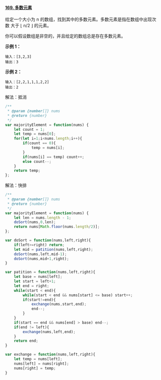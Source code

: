 #### [169. 多数元素](https://leetcode-cn.com/problems/majority-element/)

给定一个大小为 n 的数组，找到其中的多数元素。多数元素是指在数组中出现次数 大于 ⌊ n/2 ⌋ 的元素。

你可以假设数组是非空的，并且给定的数组总是存在多数元素。

**示例 1：**

```
输入：[3,2,3]
输出：3
```

**示例 2：**

```
输入：[2,2,1,1,1,2,2]
输出：2
```

解法：抵消

```javascript
/**
 * @param {number[]} nums
 * @return {number}
 */
var majorityElement = function(nums) {
    let count = 1;
    let temp = nums[0];
    for(let i=1;i<nums.length;i++){
        if(count == 0){
            temp = nums[i];
        }
        if(nums[i] == temp) count++;
        else count--;
    }
    return temp;
};
```

解法：快排

```javascript
/**
 * @param {number[]} nums
 * @return {number}
 */
var majorityElement = function(nums) {
    let len = nums.length - 1;
    doSort(nums,0,len);
    return nums[Math.floor(nums.length/2)];
};

var doSort = function(nums,left,right){
    if(left>=right) return;
    let mid = patition(nums,left,right);
    doSort(nums,left,mid-1);
    doSort(nums,mid+1,right);
}

var patition = function(nums,left,right){
    let base = nums[left];
    let start = left+1;
    let end = right;
    while(start < end){
        while(start < end && nums[start] <= base) start++;
        if(start!=end){
            exchange(nums,start,end);
            end--;
        }
    }
    if(start == end && nums[end] > base) end--;
    if(end != left){
        exchange(nums,left,end);
    }
    return end;
}

var exchange = function(nums,left,right){
    let temp = nums[left];
    nums[left] = nums[right];
    nums[right] = temp;
}
```

